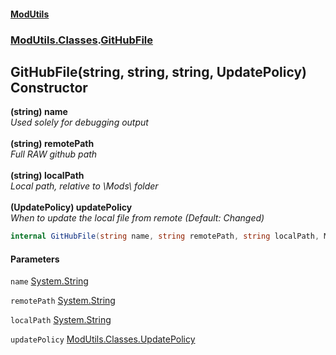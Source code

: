 #### [ModUtils](index.md 'index')
### [ModUtils.Classes](ModUtils.Classes.md 'ModUtils.Classes').[GitHubFile](ModUtils.Classes.GitHubFile.md 'ModUtils.Classes.GitHubFile')

## GitHubFile(string, string, string, UpdatePolicy) Constructor

<b>(string) name</b><br/><i>Used solely for debugging output</i><br/><br/><b>(string) remotePath</b><br/><i>Full RAW github path</i><br/><br/><b>(string) localPath</b><br/><i>Local path, relative to \Mods\ folder</i><br/><br/><b>(UpdatePolicy) updatePolicy</b><br/><i>When to update the local file from remote (Default: Changed)</i>

```csharp
internal GitHubFile(string name, string remotePath, string localPath, ModUtils.Classes.UpdatePolicy updatePolicy=ModUtils.Classes.UpdatePolicy.Changed);
```
#### Parameters

<a name='ModUtils.Classes.GitHubFile.GitHubFile(string,string,string,ModUtils.Classes.UpdatePolicy).name'></a>

`name` [System.String](https://docs.microsoft.com/en-us/dotnet/api/System.String 'System.String')

<a name='ModUtils.Classes.GitHubFile.GitHubFile(string,string,string,ModUtils.Classes.UpdatePolicy).remotePath'></a>

`remotePath` [System.String](https://docs.microsoft.com/en-us/dotnet/api/System.String 'System.String')

<a name='ModUtils.Classes.GitHubFile.GitHubFile(string,string,string,ModUtils.Classes.UpdatePolicy).localPath'></a>

`localPath` [System.String](https://docs.microsoft.com/en-us/dotnet/api/System.String 'System.String')

<a name='ModUtils.Classes.GitHubFile.GitHubFile(string,string,string,ModUtils.Classes.UpdatePolicy).updatePolicy'></a>

`updatePolicy` [ModUtils.Classes.UpdatePolicy](https://docs.microsoft.com/en-us/dotnet/api/ModUtils.Classes.UpdatePolicy 'ModUtils.Classes.UpdatePolicy')